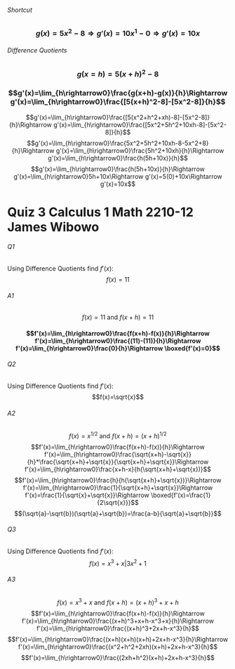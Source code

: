 ###### Shortcut
### $$g(x)=5x^2-8\Rightarrow g'(x)=10x^1-0\Rightarrow g'(x)=10x$$
###### Difference Quotients
### $$g(x=h)=5(x+h)^2-8$$
### $$g'(x)=\lim_{h\rightarrow0}\frac{g(x+h)-g(x)}{h}\Rightarrow g'(x)=\lim_{h\rightarrow0}\frac{[5(x+h)^2-8]-[5x^2-8]}{h}$$
 $$g'(x)=\lim_{h\rightarrow0}\frac{[5(x^2+h^2+xh)-8]-[5x^2-8]}{h}\Rightarrow g'(x)=\lim_{h\rightarrow0}\frac{[5x^2+5h^2+10xh-8]-[5x^2-8]}{h}$$
 $$g'(x)=\lim_{h\rightarrow0}\frac{5x^2+5h^2+10xh-8-5x^2+8}{h}\Rightarrow g'(x)=\lim_{h\rightarrow0}\frac{5h^2+10xh}{h}\Rightarrow g'(x)=\lim_{h\rightarrow0}\frac{h(5h+10x)}{h}$$
$$g'(x)=\lim_{h\rightarrow0}\frac{h(5h+10x)}{h}\Rightarrow g'(x)=\lim_{h\rightarrow0}5h+10x\Rightarrow g'(x)=5(0)+10x\Rightarrow g'(x)=10x$$

# Quiz 3 Calculus 1 Math 2210-12 James Wibowo
###### Q1
Using Difference Quotients find $f'(x)$:
$$f(x)=11$$
###### A1
$$f(x)=11\textrm{ and }f(x+h)=11$$
#### $$f'(x)=\lim_{h\rightarrow0}\frac{f(x+h)-f(x)}{h}\Rightarrow f'(x)=\lim_{h\rightarrow0}\frac{(11)-(11)}{h}\Rightarrow f'(x)=\lim_{h\rightarrow0}\frac{0}{h}\Rightarrow \boxed{f'(x)=0}$$
###### Q2
Using Difference Quotients find $f'(x)$:
$$f(x)=\sqrt{x}$$
###### A2
$$f(x)=x^{1/2}\textrm{ and }f(x+h)=(x+h)^{1/2}$$
$$f'(x)=\lim_{h\rightarrow0}\frac{f(x+h)-f(x)}{h}\Rightarrow f'(x)=\lim_{h\rightarrow0}\frac{\sqrt{x+h}-\sqrt{x}}{h}*\frac{\sqrt{x+h}+\sqrt{x}}{\sqrt{x+h}+\sqrt{x}}\Rightarrow f'(x)=\lim_{h\rightarrow0}\frac{x+h-x}{h(\sqrt{x+h}+\sqrt{x})}$$
$$f'(x)=\lim_{h\rightarrow0}\frac{h}{h(\sqrt{x+h}+\sqrt{x})}\Rightarrow f'(x)=\lim_{h\rightarrow0}\frac{1}{\sqrt{x+h}+\sqrt{x}}\Rightarrow f'(x)=\frac{1}{\sqrt{x}+\sqrt{x}}\Rightarrow \boxed{f'(x)=\frac{1}{2\sqrt{x}}}$$
$$(\sqrt{a}-\sqrt{b})(\sqrt{a}+\sqrt{b})=\frac{a-b}{\sqrt{a}+\sqrt{b}}$$
###### Q3
Using Difference Quotients find $f'(x)$:
$$f(x)=x^3+x | 3x^2+1$$
###### A3
$$f(x)=x^3+x\textrm{ and }f(x+h)=(x+h)^3+x+h$$
$$f'(x)=\lim_{h\rightarrow0}\frac{f(x+h)-f(x)}{h}\Rightarrow f'(x)=\lim_{h\rightarrow0}\frac{(x+h)^3+x+h-x^3+x}{h}\Rightarrow f'(x)=\lim_{h\rightarrow0}\frac{(x+h)^3+2x+h-x^3}{h}$$
$$f'(x)=\lim_{h\rightarrow0}\frac{(x+h)(x+h)(x+h)+2x+h-x^3}{h}\Rightarrow f'(x)=\lim_{h\rightarrow0}\frac{(x^2+h^2+2xh)(x+h)+2x+h-x^3}{h}$$
$$f'(x)=\lim_{h\rightarrow0}\frac{(2xh+h^2)(x+h)+2x+h-x^3}{h}$$